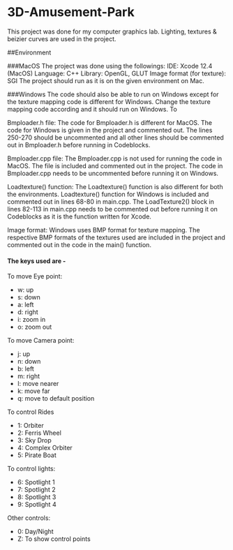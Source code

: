 # 3D-Amusement-Park
This project was done for my computer graphics lab. Lighting, textures &amp; beizier curves are used in the project.

##Environment

###MacOS
The project was done using the followings:
IDE: Xcode 12.4 (MacOS)
Language: C++ 
Library: OpenGL, GLUT
Image format (for texture): SGI
The project should run as it is on the given environment on Mac.

###Windows
The code should also be able to run on Windows except for the texture mapping code is different for Windows. Change the texture mapping code according and it should run on Windows. To

Bmploader.h file: The code for Bmploader.h is different for MacOS. The code for Windows is given in the project and commented out. The lines 250-270 should be uncommented and all other lines should be commented out in Bmploader.h before running in Codeblocks.

Bmploader.cpp file: The Bmploader.cpp is not used for running the code in MacOS. The file is included and commented out in the project. The code in Bmploader.cpp needs to be uncommented before running it on Windows.

Loadtexture() function: The Loadtexture() function is also different for both the environments. Loadtexture() function for Windows is included and commented out in lines 68-80 in main.cpp. The LoadTexture2() block in lines 82-113 in main.cpp needs to be commented out before running it on Codeblocks as it is the function written for Xcode.

Image format: Windows uses BMP format for texture mapping. The respective BMP formats of the textures used are included in the project and commented out in the code in the main() function.

#### The keys used are -  

To move Eye point:
* w: up
* s: down
* a: left
* d: right
* i: zoom in
* o: zoom out
   
To move Camera point:
* j: up
* n: down
* b: left
* m: right
* l: move nearer
* k: move far
* q: move to default position

To control Rides
* 1: Orbiter
* 2: Ferris Wheel
* 3: Sky Drop
* 4: Complex Orbiter
* 5: Pirate Boat

To control lights:
* 6: Spotlight 1
* 7: Spotlight 2
* 8: Spotlight 3
* 9: Spotlight 4

Other controls:
* 0: Day/Night
* Z: To show control points
    
